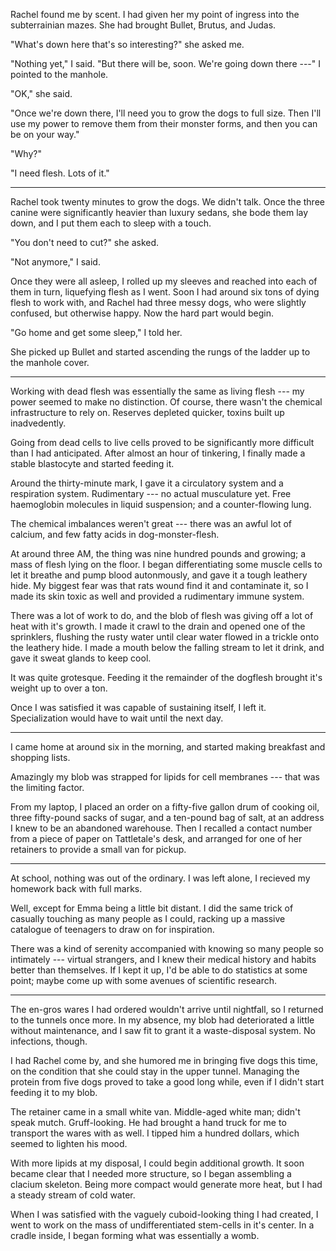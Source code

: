Rachel found me by scent. I had given her my point of ingress into the subterrainian
mazes. She had brought Bullet, Brutus, and Judas.

"What's down here that's so interesting?" she asked me.

"Nothing yet," I said. "But there will be, soon. We're going down there ---" I pointed to
the manhole.

"OK," she said.

"Once we're down there, I'll need you to grow the dogs to full size. Then I'll use
my power to remove them from their monster forms, and then you can be on your way."

"Why?"

"I need flesh. Lots of it."

----

Rachel took twenty minutes to grow the dogs. We didn't talk. Once the three canine were
significantly heavier than luxury sedans, she bode them lay down, and I put them each to sleep with a touch.

"You don't need to cut?" she asked.

"Not anymore," I said.

Once they were all asleep, I rolled up my sleeves and reached into each of them in turn, liquefying
flesh as I went. Soon I had around six tons of dying flesh to work with, and Rachel had three messy dogs,
who were slightly confused, but otherwise happy. Now the hard part would begin.

"Go home and get some sleep," I told her.

She picked up Bullet and started ascending the rungs of the ladder up to the manhole cover.

----

Working with dead flesh was essentially the same as living flesh --- my power seemed to make no distinction.
Of course, there wasn't the chemical infrastructure to rely on. Reserves depleted quicker, toxins built
up inadvedently.

Going from dead cells to live cells proved to be significantly more difficult than I had anticipated.
After almost an hour of tinkering, I finally made a stable blastocyte and started feeding it.

Around the thirty-minute mark, I gave it a circulatory system and a respiration system. Rudimentary ---
no actual musculature yet. Free haemoglobin molecules in liquid suspension; and a counter-flowing
lung.

The chemical imbalances weren't great --- there was an awful lot of calcium, and few fatty acids in
dog-monster-flesh.

At around three AM, the thing was nine hundred pounds and growing; a mass of flesh lying on the floor.
I began differentiating some muscle cells to let it breathe and pump blood autonmously, and gave it a
tough leathery hide. My biggest fear was that rats wound find it and contaminate it, so I made its skin
toxic as well and provided a rudimentary immune system.

There was a lot of work to do, and the blob of flesh was giving off a lot of heat with it's growth.
I made it crawl to the drain and opened one of the sprinklers, flushing the rusty water until clear
water flowed in a trickle onto the leathery hide. I made a mouth below the falling stream to let it
drink, and gave it sweat glands to keep cool.

It was quite grotesque. Feeding it the remainder of the dogflesh brought it's weight up to over a ton.

Once I was satisfied it was capable of sustaining itself, I left it. Specialization would have to wait until
the next day.

----

I came home at around six in the morning, and started making breakfast and shopping lists.

Amazingly my blob was strapped for lipids for cell membranes --- that was the limiting factor.

From my laptop, I placed an order on a fifty-five gallon drum of cooking oil, three fifty-pound
sacks of sugar, and a ten-pound bag of salt, at an address I knew to be an abandoned warehouse. Then I recalled a contact number
from a piece of paper on Tattletale's desk, and arranged for one of her retainers to provide
a small van for pickup.

----

At school, nothing was out of the ordinary. I was left alone, I recieved my homework back with full
marks.

Well, except for Emma being a little bit distant. I did the same trick of casually touching as many
people as I could, racking up a massive catalogue of teenagers to draw on for inspiration.

There was a kind of serenity accompanied with knowing so many people so intimately --- virtual
strangers, and I knew their medical history and habits better than themselves. If I kept it up,
I'd be able to do statistics at some point; maybe come up with some avenues of scientific research.

----

The en-gros wares I had ordered wouldn't arrive until nightfall, so I returned to the
tunnels once more. In my absence, my blob had deteriorated a little without maintenance, and
I saw fit to grant it a waste-disposal system. No infections, though.

I had Rachel come by, and she humored me in bringing five dogs this time, on the condition that
she could stay in the upper tunnel. Managing the protein from five dogs proved to take a good
long while, even if I didn't start feeding it to my blob.

The retainer came in a small white van. Middle-aged white man; didn't speak mutch. Gruff-looking.
He had brought a hand truck for me to transport the wares with as well. I tipped him a hundred dollars,
which seemed to lighten his mood.

With more lipids at my disposal, I could begin additional growth. It soon became clear that I needed
more structure, so I began assembling a clacium skeleton. Being more compact would generate more heat,
but I had a steady stream of cold water.

When I was satisfied with the vaguely cuboid-looking thing I had created, I went to work on the mass of
undifferentiated stem-cells in it's center. In a cradle inside, I began forming what was essentially
a womb.
